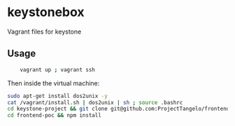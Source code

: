 # keystonebox
Vagrant files for keystone

## Usage

```bash
	vagrant up ; vagrant ssh
```

Then inside the virtual machine:

```bash
sudo apt-get install dos2unix -y
cat /vagrant/install.sh | dos2unix | sh ; source .bashrc
cd keystone-project && git clone git@github.com:ProjectTangelo/frontend-poc.git
cd frontend-poc && npm install
```
